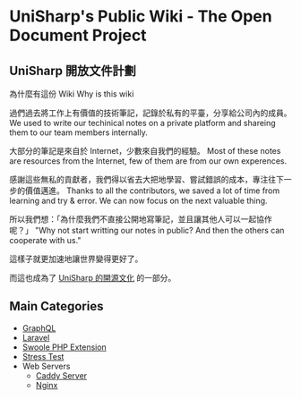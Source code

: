 <!-- TITLE: UniSharp's Wiki -->
<!-- SUBTITLE: Welcome to UniSharp's Public Wiki -->

# UniSharp's Public Wiki - The Open Document Project
## UniSharp 開放文件計劃

為什麼有這份 Wiki
Why is this wiki

過們過去將工作上有價值的技術筆記，記錄於私有的平臺，分享給公司內的成員。
We used to write our techinical notes on a private platform and shareing them to our team members internally. 

大部分的筆記是來自於 Internet，少數來自我們的經驗。
Most of these notes are resources from the Internet, few of them are from our own experences.

感謝這些無私的貢獻者，我們得以省去大把地學習、嘗試錯誤的成本，專注往下一步的價值邁進。
Thanks to all the contributors, we saved a lot of time from learning and try & error. We can now focus on the next valuable thing.

所以我們想：「為什麼我們不直接公開地寫筆記，並且讓其他人可以一起協作呢？」
"Why not start writting our notes in public? And then the others can cooperate with us."

這樣子就更加速地讓世界變得更好了。

而這也成為了 [UniSharp 的開源文化](https://blog.unisharp.com/2017/06/05/%E7%94%B1%E5%85%A7%E8%80%8C%E5%A4%96%E6%89%93%E9%80%A0%E4%BC%81%E6%A5%AD%E9%96%8B%E6%BA%90%E6%96%87%E5%8C%96/) 的一部分。
 


## Main Categories
- [GraphQL](GraphQL)
- [Laravel](laravel-web-framework)
- [Swoole PHP Extension](swoole-php-extension)
- [Stress Test](stress-test)
- Web Servers
	- [Caddy Server](caddy-server)
	- [Nginx](nginx-server)